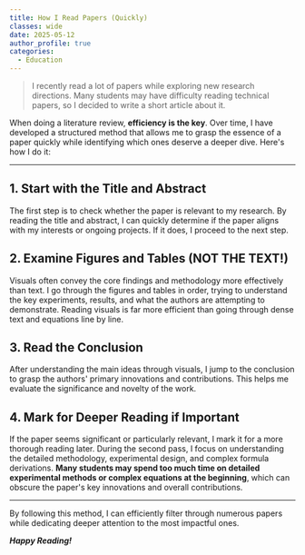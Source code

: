 ```yaml
---
title: How I Read Papers (Quickly)
classes: wide
date: 2025-05-12
author_profile: true
categories: 
  - Education
---
```


> I recently read a lot of papers while exploring new research directions. Many students may have difficulty reading technical papers, so I decided to write a short article about it.

When doing a literature review, **efficiency is the key**. Over time, I have developed a structured method that allows me to grasp the essence of a paper quickly while identifying which ones deserve a deeper dive. Here's how I do it:

---
## 1. Start with the Title and Abstract

The first step is to check whether the paper is relevant to my research. By reading the title and abstract, I can quickly determine if the paper aligns with my interests or ongoing projects. If it does, I proceed to the next step.

## 2. Examine Figures and Tables (NOT THE TEXT!)

Visuals often convey the core findings and methodology more effectively than text. I go through the figures and tables in order, trying to understand the key experiments, results, and what the authors are attempting to demonstrate. Reading visuals is far more efficient than going through dense text and equations line by line.

## 3. Read the Conclusion

After understanding the main ideas through visuals, I jump to the conclusion to grasp the authors' primary innovations and contributions. This helps me evaluate the significance and novelty of the work.

## 4. Mark for Deeper Reading if Important

If the paper seems significant or particularly relevant, I mark it for a more thorough reading later. During the second pass, I focus on understanding the detailed methodology, experimental design, and complex formula derivations. **Many students may spend too much time on detailed experimental methods or complex equations at the beginning**, which can obscure the paper's key innovations and overall contributions.

---

By following this method, I can efficiently filter through numerous papers while dedicating deeper attention to the most impactful ones.

***Happy Reading!***

